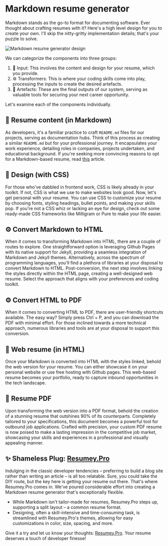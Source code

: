 # Markdown resume generator

Markdown stands as the go-to format for documenting software. Ever thought about crafting resumes with it? Here's a high level design for you to create your own. I'll skip the nitty-gritty implementation details; that's your puzzle to solve.

![Markdown resume generator design](https://github.com/resumey-pro/markdown-resume-generator/assets/2217889/442e4d0b-0b27-4b2b-8735-ec4263aef229)

We can categorize the components into three groups:

1. 📝 Input: This involves the content and design for your resume, which you provide.
2. ⚙️ Transformers: This is where your coding skills come into play, processing the inputs to create the desired artefacts.
3. 📄 Artefacts: These are the final outputs of our system, serving as valuable tools for securing your next career opportunity.

Let's examine each of the components individually.

## 📝 Resume content (in Markdown)

As developers, it's a familiar practice to craft `README.md` files for our projects, serving as documentation hubs. Think of this process as creating a similar `README.md` but for your professional journey. It encapsulates your work experience, detailing roles in companies, projects undertaken, and educational background. If you're seeking more convincing reasons to opt for a Markdown-based resume, read [this](https://resumey.pro/blog/4-reasons-to-write-your-resume-with-markdown/) article.


## 📝 Design (with CSS)

For those who've dabbled in frontend work, CSS is likely already in your toolkit. If not, CSS is what we use to make websites look good. Now, let's get personal with your resume. You can use CSS to customize your resume by choosing fonts, styling headings, bullet points, and making your skills pop. If you're not a CSS whiz or lacking an eye for design, check out some ready-made CSS frameworks like Milligram or Pure to make your life easier.

## ⚙️ Convert Markdown to HTML

When it comes to transforming Markdown into HTML, there are a couple of routes to explore. One straightforward option is leveraging Github Pages with its native support for Jekyll, providing a seamless integration of Markdown and Jekyll themes. Alternatively, across the spectrum of programming languages, you'll find a plethora of libraries at your disposal to convert Markdown to HTML. Post-conversion, the next step involves linking the styles directly within the HTML page, creating a well-designed web resume. Select the approach that aligns with your preferences and coding toolkit.

## ⚙️ Convert HTML to PDF

When it comes to converting HTML to PDF, there are user-friendly shortcuts available. The easy way? Simply press Ctrl + P, and you can download the PDF with minimal effort. For those inclined towards a more technical approach, numerous libraries and tools are at your disposal to support this conversion.

## 📄 Web resume (in HTML)

Once your Markdown is converted into HTML with the styles linked, behold the web version for your resume. You can either showcase it on your personal website or use free hosting with Github pages. This web-based resume becomes your portfolio, ready to capture inbound opportunities in the tech landscape.

## 📄 Resume PDF

Upon transforming the web version into a PDF format, behold the creation of a stunning resume that outshines 90% of its counterparts. Completely tailored to your specifications, this document becomes a powerful tool for outbound job applications. Crafted with precision, your custom PDF resume is now poised to make a lasting impression in the competitive job market, showcasing your skills and experiences in a professional and visually appealing manner.

## ✨ Shameless Plug: [Resumey.Pro](https://resumey.pro)

Indulging in the classic developer tendencies – preferring to build a blog site rather than writing an article – is all too relatable. Sure, you could take the DIY route, but the key here is getting your resume out there. That's where Resumey.Pro comes in. We've poured considerable effort into creating a Markdown resume generator that's exceptionally flexible.

- While Markdown isn't tailor-made for resumes, Resumey.Pro steps up, supporting a split layout – a common resume format.
- Designing, often a skill-intensive and time-consuming task, is streamlined with Resumey.Pro's themes, allowing for easy customizations in color, size, spacing, and more.

Give it a try and let us know your thoughts: [Resumey.Pro](https://resumey.pro). Your resume deserves a touch of developer finesse! 
